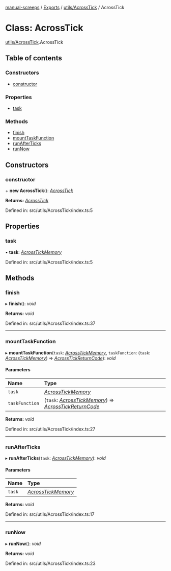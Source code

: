 [manual-screeps](../README.md) / [Exports](../modules.md) / [utils/AcrossTick](../modules/utils_acrosstick.md) / AcrossTick

# Class: AcrossTick

[utils/AcrossTick](../modules/utils_acrosstick.md).AcrossTick

## Table of contents

### Constructors

- [constructor](utils_acrosstick.acrosstick.md#constructor)

### Properties

- [task](utils_acrosstick.acrosstick.md#task)

### Methods

- [finish](utils_acrosstick.acrosstick.md#finish)
- [mountTaskFunction](utils_acrosstick.acrosstick.md#mounttaskfunction)
- [runAfterTicks](utils_acrosstick.acrosstick.md#runafterticks)
- [runNow](utils_acrosstick.acrosstick.md#runnow)

## Constructors

### constructor

\+ **new AcrossTick**(): [*AcrossTick*](utils_acrosstick.acrosstick.md)

**Returns:** [*AcrossTick*](utils_acrosstick.acrosstick.md)

Defined in: src/utils/AcrossTick/index.ts:5

## Properties

### task

• **task**: [*AcrossTickMemory*](../interfaces/utils_acrosstick_type.acrosstickmemory.md)

Defined in: src/utils/AcrossTick/index.ts:5

## Methods

### finish

▸ **finish**(): *void*

**Returns:** *void*

Defined in: src/utils/AcrossTick/index.ts:37

___

### mountTaskFunction

▸ **mountTaskFunction**(`task`: [*AcrossTickMemory*](../interfaces/utils_acrosstick_type.acrosstickmemory.md), `taskFunction`: (`task`: [*AcrossTickMemory*](../interfaces/utils_acrosstick_type.acrosstickmemory.md)) => [*AcrossTickReturnCode*](../modules/utils_acrosstick_type.md#acrosstickreturncode)): *void*

#### Parameters

| Name | Type |
| :------ | :------ |
| `task` | [*AcrossTickMemory*](../interfaces/utils_acrosstick_type.acrosstickmemory.md) |
| `taskFunction` | (`task`: [*AcrossTickMemory*](../interfaces/utils_acrosstick_type.acrosstickmemory.md)) => [*AcrossTickReturnCode*](../modules/utils_acrosstick_type.md#acrosstickreturncode) |

**Returns:** *void*

Defined in: src/utils/AcrossTick/index.ts:27

___

### runAfterTicks

▸ **runAfterTicks**(`task`: [*AcrossTickMemory*](../interfaces/utils_acrosstick_type.acrosstickmemory.md)): *void*

#### Parameters

| Name | Type |
| :------ | :------ |
| `task` | [*AcrossTickMemory*](../interfaces/utils_acrosstick_type.acrosstickmemory.md) |

**Returns:** *void*

Defined in: src/utils/AcrossTick/index.ts:17

___

### runNow

▸ **runNow**(): *void*

**Returns:** *void*

Defined in: src/utils/AcrossTick/index.ts:23

